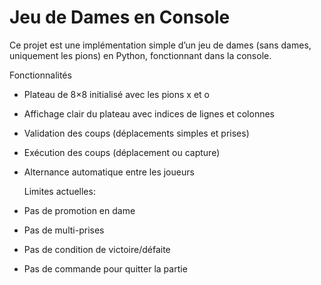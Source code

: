 # Jeu de Dames en Console
Ce projet est une implémentation simple d’un jeu de dames (sans dames, uniquement les pions) en Python, fonctionnant dans la console.

Fonctionnalités
- Plateau de 8×8 initialisé avec les pions x et o
- Affichage clair du plateau avec indices de lignes et colonnes
- Validation des coups (déplacements simples et prises)
- Exécution des coups (déplacement ou capture)
- Alternance automatique entre les joueurs
  
  Limites actuelles:
- Pas de promotion en dame
- Pas de multi-prises
- Pas de condition de victoire/défaite
- Pas de commande pour quitter la partie
